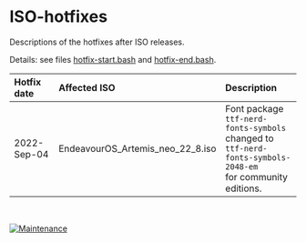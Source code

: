 # ISO-hotfixes

Descriptions of the hotfixes after ISO releases.

Details: see files [hotfix-start.bash](hotfix-start.bash) and [hotfix-end.bash](hotfix-end.bash).

Hotfix date | Affected ISO | Description
:--- | :--- | :---
2022-Sep-04 | EndeavourOS_Artemis_neo_22_8.iso | Font package<br>`ttf-nerd-fonts-symbols`<br> changed to<br> `ttf-nerd-fonts-symbols-2048-em`<br> for community editions.


<br>

[![Maintenance](https://img.shields.io/maintenance/yes/2022.svg)]()
